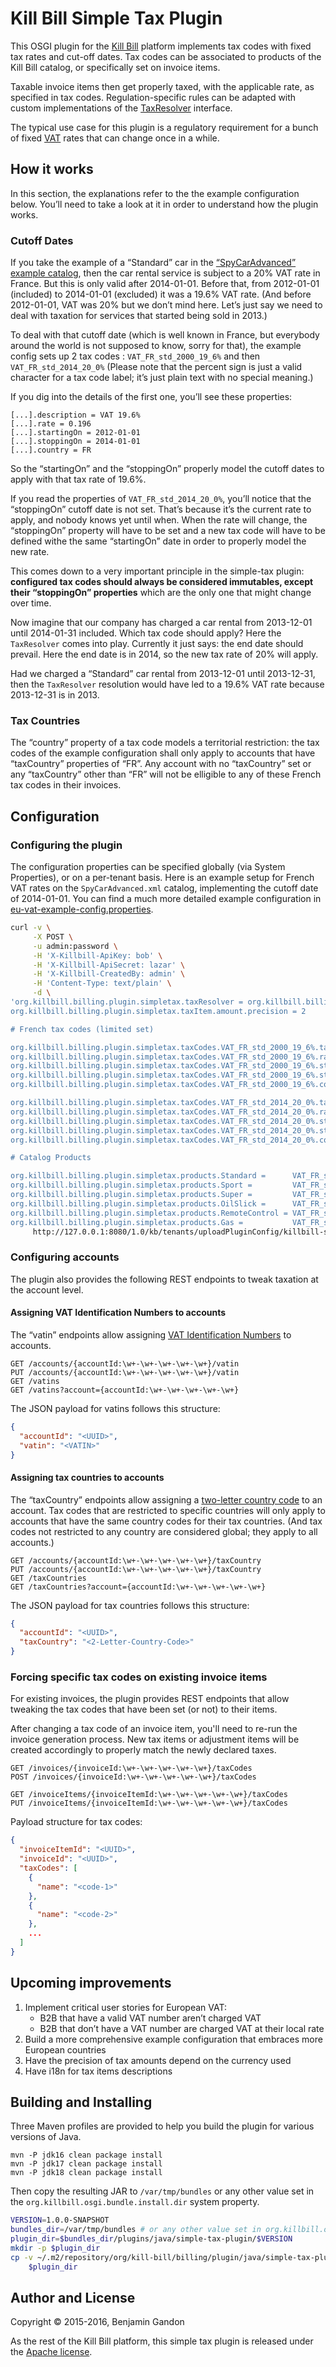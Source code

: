 <!--
   Copyright 2015 Benjamin Gandon

   Licensed under the Apache License, Version 2.0 (the "License");
   you may not use this file except in compliance with the License.
   You may obtain a copy of the License at

       http://www.apache.org/licenses/LICENSE-2.0

   Unless required by applicable law or agreed to in writing, software
   distributed under the License is distributed on an "AS IS" BASIS,
   WITHOUT WARRANTIES OR CONDITIONS OF ANY KIND, either express or implied.
   See the License for the specific language governing permissions and
   limitations under the License.
-->
Kill Bill Simple Tax Plugin
===========================

This OSGI plugin for the [Kill Bill](http://killbill.io) platform implements
tax codes with  fixed tax rates and cut-off dates. Tax codes can be associated
to products of the Kill Bill catalog, or specifically set on invoice items.

Taxable invoice items then get properly taxed, with the applicable rate, as
specified in tax codes. Regulation-specific rules can be adapted with custom
implementations of the [TaxResolver](https://github.com/bgandon/killbill-simple-tax-plugin/blob/master/src/main/java/org/killbill/billing/plugin/simpletax/resolving/TaxResolver.java)
interface.

The typical use case for this plugin is a regulatory requirement for a bunch
of fixed [VAT](https://en.wikipedia.org/wiki/Value-added_tax) rates that can
change once in a while.


How it works
------------

In this section, the explanations refer to the the example configuration
below. You’ll need to take a look at it in order to understand how the plugin
works.

### Cutoff Dates

If you take the example of a “Standard” car in the
[“SpyCarAdvanced” example catalog](http://docs.killbill.io/0.16/userguide_subscription.html#components-catalog-advanced),
then the car rental service is subject to a 20% VAT rate in France. But this
is only valid after 2014-01-01. Before that, from 2012-01-01 (included) to
2014-01-01 (excluded) it was a 19.6% VAT rate. (And before 2012-01-01, VAT was
20% but we don’t mind here. Let’s just say we need to deal with taxation for
services that started being sold in 2013.)

To deal with that cutoff date (which is well known in France, but everybody
around the world is not supposed to know, sorry for that), the example config
sets up 2 tax codes : `VAT_FR_std_2000_19_6%` and then `VAT_FR_std_2014_20_0%`
(Please note that the percent sign is just a valid character for a tax code
label; it’s just plain text with no special meaning.)

If you dig into the details of the first one, you’ll see these properties:

    [...].description = VAT 19.6%
    [...].rate = 0.196
    [...].startingOn = 2012-01-01
    [...].stoppingOn = 2014-01-01
    [...].country = FR

So the “startingOn” and the “stoppingOn” properly model the cutoff dates to
apply with that tax rate of 19.6%.

If you read the properties of `VAT_FR_std_2014_20_0%`, you’ll notice that the
“stoppingOn” cutoff date is not set. That’s because it’s the current rate to
apply, and nobody knows yet until when. When the rate will change, the
“stoppingOn” property will have to be set and a new tax code will have to be
defined withe the same “startingOn” date in order to properly model the new
rate.

This comes down to a very important principle in the simple-tax plugin:
**configured tax codes should always be considered immutables, except their
“stoppingOn” properties** which are the only one that might change over time.

Now imagine that our company has charged a car rental from 2013-12-01 until
2014-01-31 included. Which tax code should apply? Here the `TaxResolver` comes
into play. Currently it just says: the end date should prevail. Here the end
date is in 2014, so the new tax rate of 20% will apply.

Had we charged a “Standard” car rental from 2013-12-01 until 2013-12-31, then
the `TaxResolver` resolution would have led to a 19.6% VAT rate because
2013-12-31 is in 2013.

### Tax Countries

The “country” property of a tax code models a territorial restriction: the tax
codes of the example configuration shall only apply to accounts that have
“taxCountry” properties of “FR”. Any account with no “taxCountry” set or any
“taxCountry” other than “FR” will not be elligible to any of these French tax
codes in their invoices.


Configuration
-------------

### Configuring the plugin

The configuration properties can be specified globally (via System
Properties), or on a per-tenant basis. Here is an example setup for French VAT
rates on the `SpyCarAdvanced.xml` catalog, implementing the cutoff date of
2014-01-01. You can find a much more detailed example configuration in
[eu-vat-example-config.properties](./src/main/resources/eu-vat-example-config.properties).

```bash
curl -v \
     -X POST \
     -u admin:password \
     -H 'X-Killbill-ApiKey: bob' \
     -H 'X-Killbill-ApiSecret: lazar' \
     -H 'X-Killbill-CreatedBy: admin' \
     -H 'Content-Type: text/plain' \
     -d \
'org.killbill.billing.plugin.simpletax.taxResolver = org.killbill.billing.plugin.simpletax.resolving.InvoiceItemEndDateBasedResolver
org.killbill.billing.plugin.simpletax.taxItem.amount.precision = 2

# French tax codes (limited set)

org.killbill.billing.plugin.simpletax.taxCodes.VAT_FR_std_2000_19_6%.taxItem.description = VAT 19.6%
org.killbill.billing.plugin.simpletax.taxCodes.VAT_FR_std_2000_19_6%.rate = 0.196
org.killbill.billing.plugin.simpletax.taxCodes.VAT_FR_std_2000_19_6%.startingOn = 2000-04-01
org.killbill.billing.plugin.simpletax.taxCodes.VAT_FR_std_2000_19_6%.stoppingOn = 2014-01-01
org.killbill.billing.plugin.simpletax.taxCodes.VAT_FR_std_2000_19_6%.country = FR

org.killbill.billing.plugin.simpletax.taxCodes.VAT_FR_std_2014_20_0%.taxItem.description = VAT 20%
org.killbill.billing.plugin.simpletax.taxCodes.VAT_FR_std_2014_20_0%.rate = 0.200
org.killbill.billing.plugin.simpletax.taxCodes.VAT_FR_std_2014_20_0%.startingOn = 2014-01-01
org.killbill.billing.plugin.simpletax.taxCodes.VAT_FR_std_2014_20_0%.stoppingOn =
org.killbill.billing.plugin.simpletax.taxCodes.VAT_FR_std_2014_20_0%.country = FR

# Catalog Products

org.killbill.billing.plugin.simpletax.products.Standard =      VAT_FR_std_2000_19_6%, VAT_FR_std_2014_20_0%
org.killbill.billing.plugin.simpletax.products.Sport =         VAT_FR_std_2000_19_6%, VAT_FR_std_2014_20_0%
org.killbill.billing.plugin.simpletax.products.Super =         VAT_FR_std_2000_19_6%, VAT_FR_std_2014_20_0%
org.killbill.billing.plugin.simpletax.products.OilSlick =      VAT_FR_std_2000_19_6%, VAT_FR_std_2014_20_0%
org.killbill.billing.plugin.simpletax.products.RemoteControl = VAT_FR_std_2000_19_6%, VAT_FR_std_2014_20_0%
org.killbill.billing.plugin.simpletax.products.Gas =           VAT_FR_std_2000_19_6%, VAT_FR_std_2014_20_0%' \
     http://127.0.0.1:8080/1.0/kb/tenants/uploadPluginConfig/killbill-simple-tax
```


### Configuring accounts

The plugin also provides the following REST endpoints to tweak taxation at the
account level.

#### Assigning VAT Identification Numbers to accounts

The “vatin” endpoints allow assigning [VAT Identification Numbers](https://en.wikipedia.org/wiki/VAT_identification_number)
to accounts.

```
GET /accounts/{accountId:\w+-\w+-\w+-\w+-\w+}/vatin
PUT /accounts/{accountId:\w+-\w+-\w+-\w+-\w+}/vatin
GET /vatins
GET /vatins?account={accountId:\w+-\w+-\w+-\w+-\w+}
```

The JSON payload for vatins follows this structure:

```json
{
  "accountId": "<UUID>",
  "vatin": "<VATIN>"
}
```

#### Assigning tax countries to accounts

The “taxCountry” endpoints allow assigning a [two-letter country code](https://en.wikipedia.org/wiki/ISO_3166-1_alpha-2)
to an account. Tax codes that are restricted to specific countries will only
apply to accounts that have the same country codes for their tax countries.
(And tax codes not restricted to any country are considered global; they apply
to all accounts.)

```
GET /accounts/{accountId:\w+-\w+-\w+-\w+-\w+}/taxCountry
PUT /accounts/{accountId:\w+-\w+-\w+-\w+-\w+}/taxCountry
GET /taxCountries
GET /taxCountries?account={accountId:\w+-\w+-\w+-\w+-\w+}
```

The JSON payload for tax countries follows this structure:

```json
{
  "accountId": "<UUID>",
  "taxCountry": "<2-Letter-Country-Code>"
}
```

### Forcing specific tax codes on existing invoice items

For existing invoices, the plugin provides REST endpoints that allow tweaking
the tax codes that have been set (or not) to their items.

After changing a tax code of an invoice item, you'll need to re-run the
invoice generation process. New tax items or adjustment items will be created
accordingly to properly match the newly declared taxes.

```
GET /invoices/{invoiceId:\w+-\w+-\w+-\w+-\w+}/taxCodes
POST /invoices/{invoiceId:\w+-\w+-\w+-\w+-\w+}/taxCodes

GET /invoiceItems/{invoiceItemId:\w+-\w+-\w+-\w+-\w+}/taxCodes
PUT /invoiceItems/{invoiceItemId:\w+-\w+-\w+-\w+-\w+}/taxCodes
```

Payload structure for tax codes:

```json
{
  "invoiceItemId": "<UUID>",
  "invoiceId": "<UUID>",
  "taxCodes": [
    {
      "name": "<code-1>"
    },
    {
      "name": "<code-2>"
    },
    ...
  ]
}
```


Upcoming improvements
---------------------

1. Implement critical user stories for European VAT:
   - B2B that have a valid VAT number aren’t charged VAT
   - B2B that don’t have a VAT number are charged VAT at their local rate
2. Build a more comprehensive example configuration that embraces more
   European countries
3. Have the precision of tax amounts depend on the currency used
4. Have i18n for tax items descriptions


Building and Installing
-----------------------

Three Maven profiles are provided to help you build the plugin for various
versions of Java.

    mvn -P jdk16 clean package install
    mvn -P jdk17 clean package install
    mvn -P jdk18 clean package install

Then copy the resulting JAR to `/var/tmp/bundles` or any other value set in
the `org.killbill.osgi.bundle.install.dir` system property.

```bash
VERSION=1.0.0-SNAPSHOT
bundles_dir=/var/tmp/bundles # or any other value set in org.killbill.osgi.bundle.install.dir
plugin_dir=$bundles_dir/plugins/java/simple-tax-plugin/$VERSION
mkdir -p $plugin_dir
cp -v ~/.m2/repository/org/kill-bill/billing/plugin/java/simple-tax-plugin/$VERSION/simple-tax-plugin-$VERSION.jar \
    $plugin_dir
```


Author and License
------------------

Copyright © 2015-2016, Benjamin Gandon

As the rest of the Kill Bill platform, this simple tax plugin is released
under the [Apache license](http://www.apache.org/licenses/LICENSE-2.0).

